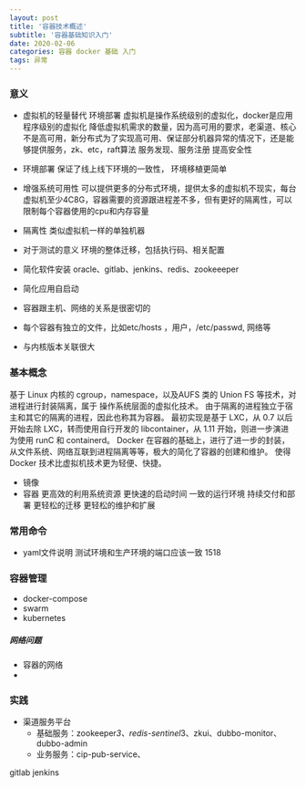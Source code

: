 ```yaml
---
layout: post
title: '容器技术概述'
subtitle: '容器基础知识入门'
date: 2020-02-06
categories: 容器 docker 基础 入门 
tags: 异常
---
```


### 意义

* 虚拟机的轻量替代
  环境部署
  虚拟机是操作系统级别的虚拟化，docker是应用程序级别的虚拟化
  降低虚拟机需求的数量，因为高可用的要求，老渠道、核心不是高可用，新分布式为了实现高可用、保证部分机器异常的情况下，还是能够提供服务，zk、etc，raft算法
  服务发现、服务注册
  提高安全性
  
* 环境部署
  保证了线上线下环境的一致性，
  环境移植更简单
* 增强系统可用性
  可以提供更多的分布式环境，提供太多的虚拟机不现实，每台虚拟机至少4C8G，容器需要的资源跟进程差不多，但有更好的隔离性，可以限制每个容器使用的cpu和内存容量
* 隔离性
  类似虚拟机一样的单独机器
* 对于测试的意义
  环境的整体迁移，包括执行码、相关配置
* 简化软件安装
  oracle、gitlab、jenkins、redis、zookeeeper
* 简化应用自启动
* 容器跟主机、网络的关系是很密切的
* 每个容器有独立的文件，比如etc/hosts ，用户，/etc/passwd,   网络等
* 与内核版本关联很大

### 基本概念

基于 Linux 内核的 cgroup，namespace，以及AUFS 类的 Union FS 等技术，对进程进行封装隔离，属于 操作系统层面的虚拟化技术。
由于隔离的进程独立于宿主和其它的隔离的进程，因此也称其为容器。
最初实现是基于 LXC，从 0.7 以后开始去除 LXC，转而使用自行开发的 libcontainer，从 1.11 开始，则进一步演进为使用 runC 和 containerd。
Docker 在容器的基础上，进行了进一步的封装，从文件系统、网络互联到进程隔离等等，极大的简化了容器的创建和维护。
使得 Docker 技术比虚拟机技术更为轻便、快捷。 
* 镜像
* 容器
更高效的利用系统资源
更快速的启动时间
一致的运行环境
持续交付和部署
更轻松的迁移
更轻松的维护和扩展

### 常用命令
* yaml文件说明
测试环境和生产环境的端口应该一致 1518


### 容器管理

* docker-compose
* swarm
* kubernetes



##### 网络问题

* 容器的网络
* 

### 实践

* 渠道服务平台
  * 基础服务：zookeeper*3、redis-sentinel*3、zkui、dubbo-monitor、dubbo-admin
  * 业务服务：cip-pub-service、

gitlab
jenkins